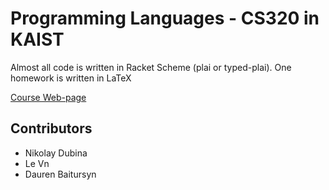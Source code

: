 # Programming Languages - CS320 in KAIST #

Almost all code is written in Racket Scheme (plai or typed-plai).
One homework is written in LaTeX

[Course Web-page](http://plrg.kaist.ac.kr/home/lectures/cs320_2014)

## Contributors ##

* Nikolay Dubina
* Le Vn
* Dauren Baitursyn
